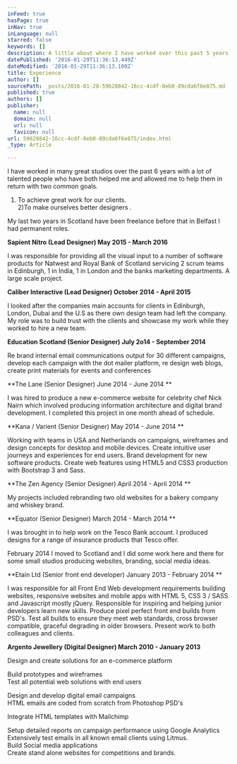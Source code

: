 ```yaml
---
inFeed: true
hasPage: true
inNav: true
inLanguage: null
starred: false
keywords: []
description: A little about where I have worked over this past 5 years
datePublished: '2016-01-29T11:36:13.449Z'
dateModified: '2016-01-29T11:36:13.100Z'
title: Experience
author: []
sourcePath: _posts/2016-01-28-59628842-16cc-4cdf-8eb0-89cda6f6e875.md
published: true
authors: []
publisher:
  name: null
  domain: null
  url: null
  favicon: null
url: 59628842-16cc-4cdf-8eb0-89cda6f6e875/index.html
_type: Article

---
```

I have worked in many great studios over the past 6 years with a lot of talented people who have both helped me and allowed me to help them in return with two common goals.   
1) To achieve great work for our clients.  
2)To make ourselves better designers .

My last two years in Scotland have been freelance before that in Belfast I had permanent roles.

**Sapient Nitro (Lead Designer) May 2015 - March 2016**

I was responsible for providing all the visual input to a number of software products for Natwest and Royal Bank of Scotland servicing 2 scrum teams in Edinburgh, 1 in India, 1 in London and the banks marketing departments. A large scale project.

**Caliber Interactive (Lead Designer) October 2014 - April 2015**

I looked after the companies main accounts for clients in Edinburgh, London, Dubai and the U.S as there own design team had left the company. My role was to build trust with the clients and showcase my work while they worked to hire a new team. 

**Education Scotland (Senior Designer) July 2o14 - September 2014**

Re brand internal email communications output for 30 different campaigns, develop each campaign with the dot mailer platform, re design web blogs, create print materials for events and conferences

**The Lane (Senior Designer) June 2014 - June 2014 **

I was hired to produce a new e-commerce website for celebrity chef Nick Nairn which involved producing information architecture and digital brand development. I completed this project in one month ahead of schedule.

**Kana / Varient (Senior Designer) May 2014 - June 2014 **

Working with teams in USA and Netherlands on campaigns, wireframes and design concepts for desktop and mobile devices. Create intuitive user journeys and experiences for end users. Brand development for new software products. Create web features using  HTML5 and CSS3 production with Bootstrap 3 and Sass.

**The Zen Agency (Senior Designer) April 2014 - April 2014 **

My projects included rebranding two old websites for a bakery company and whiskey brand. 

**Equator (Senior Designer) March 2014 - March 2014 **

I was brought in to help work on the Tesco Bank account. I produced designs for a range of insurance products that Tesco offer. 

February 2014 I moved to Scotland and I did some work here and there for some small studios producing websites, branding, social media ideas.

**Etain Ltd (Senior front end developer) January 2013 - February 2014 **

I was responsible for all Front End Web development requirements building websites, responsive websites and mobile apps with  HTML 5, CSS 3 / SASS and Javascript mostly jQuery. Responsible for inspiring and helping junior developers learn new skills. Produce pixel perfect front end builds from PSD's.  Test all builds to ensure they meet web standards, cross browser compatible, graceful degrading in older browsers. Present work to both colleagues and clients.

**Argento Jewellery (Digital Designer) March 2010 - January 2013**

Design and create solutions for an e-commerce platform
  
Build prototypes and wireframes   
Test all potential web solutions with end users
  
Design and develop digital email campaigns   
HTML emails are coded from scratch from Photoshop PSD's
  
Integrate HTML templates with Mailchimp
  
Setup detailed reports on campaign performance using Google Analytics  
Extensively test emails in all known email clients using Litmus.   
Build Social media applications   
Create stand alone websites for competitions and brands.